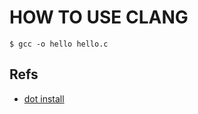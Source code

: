 # HOW TO USE CLANG

```
$ gcc -o hello hello.c
```

## Refs

- [dot install](https://dotinstall.com/lessons/basic_c/9402)
